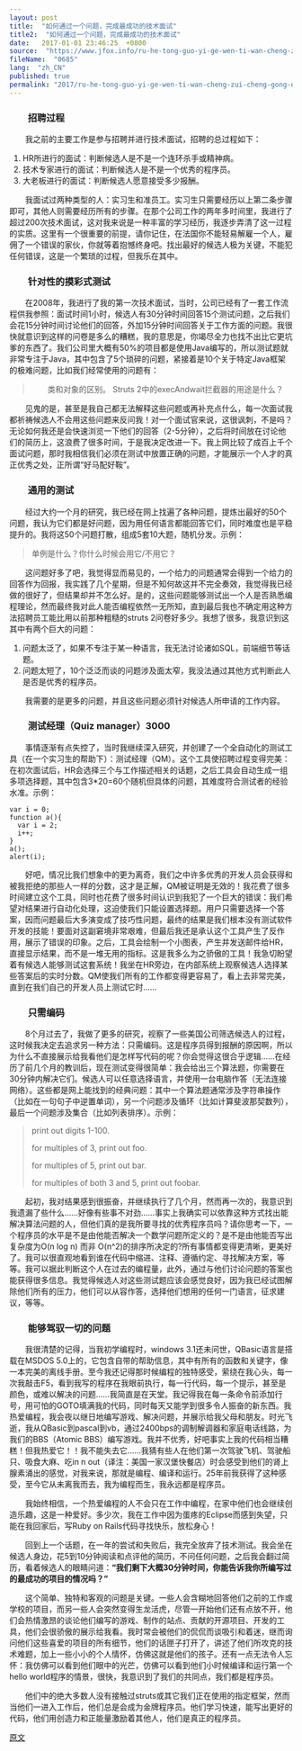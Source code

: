 ```yaml
---
layout: post
title:  "如何通过一个问题，完成最成功的技术面试"
title2:  "如何通过一个问题，完成最成功的技术面试"
date:   2017-01-01 23:46:25  +0800
source:  "https://www.jfox.info/ru-he-tong-guo-yi-ge-wen-ti-wan-cheng-zui-cheng-gong-de-ji-shu-mian-shi.html"
fileName:  "0685"
lang:  "zh_CN"
published: true
permalink: "2017/ru-he-tong-guo-yi-ge-wen-ti-wan-cheng-zui-cheng-gong-de-ji-shu-mian-shi.html"
---
```




### 　　招聘过程

　　我之前的主要工作是参与招聘并进行技术面试，招聘的总过程如下：
1. HR所进行的面试：判断候选人是不是一个连环杀手或精神病。
2. 技术专家进行的面试：判断候选人是不是一个优秀的程序员。
3. 大老板进行的面试：判断候选人愿意接受多少报酬。

　　我面试过两种类型的人：实习生和准员工。实习生只需要经历以上第二条步骤即可，其他人则需要经历所有的步骤。在那个公司工作的两年多时间里，我进行了超过200次技术面试，这对我来说是一种丰富的学习经历，我逐步弄清了这一过程的实质。这里有一个很重要的前提，请你记住，在法国你不能轻易解雇一个人，雇佣了一个错误的家伙，你就等着抱憾终身吧。找出最好的候选人极为关键，不能犯任何错误，这是一个繁琐的过程，但我乐在其中。

### 　　针对性的摸彩式测试

　　在2008年，我进行了我的第一次技术面试，当时，公司已经有了一套工作流程供我参照：面试时间1小时，候选人有30分钟时间回答15个测试问题，之后我们会花15分钟时间讨论他们的回答，外加15分钟时间回答关于工作方面的问题。我很快就意识到这样的问卷是多么的糟糕，我的意思是，你竭尽全力也找不出比它更坑爹的东西了。我们公司里大概有50%的项目都是使用Java编写的，所以测试题就非常专注于Java，其中包含了5个琐碎的问题，紧接着是10个关于特定Java框架的极难问题，比如我们经常使用的问题有：

> 　　类和对象的区别。
> Struts 2中的execAndwait拦截器的用途是什么？

　　见鬼的是，甚至是我自己都无法解释这些问题或再补充点什么，每一次面试我都祈祷候选人不会用这些问题来反问我！对一个面试官来说，这很讽刺，不是吗？无论如何我还是会快速浏览一下他们的回答（2-5分钟），之后将时间放在讨论他们的简历上，这浪费了很多时间，于是我决定改进一下。我上网比较了成百上千个面试问题，那时我相信我们必须在测试中放置正确的问题，才能展示一个人才的真正优秀之处，正所谓“好马配好鞍”。

### 　　通用的测试

　　经过大约一个月的研究，我已经在网上找遍了各种问题，提炼出最好的50个问题，我认为它们都是好问题，因为用任何语言都能回答它们，同时难度也是平稳提升的。我将这50个问题打散，组成5套10大题，随机分发。示例：

> 单例是什么？你什么时候会用它/不用它？

　　这问题好多了吧，我觉得显而易见的，一个给力的问题通常会得到一个给力的回答作为回报，我实践了几个星期，但是不知何故这并不完全奏效，我觉得我已经做的很好了，但结果却并不怎么好。是的，这些问题能够测试出一个人是否熟悉编程理论，然而最终我对此人能否编程依然一无所知，直到最后我也不确定用这种方法招聘员工能比用以前那种粗糙的struts 2问卷好多少。我想了很多，我意识到这其中有两个巨大的问题：
1. 问题太泛了，如果不专注于某一种语言，我无法讨论诸如SQL，前端细节等话题。
2. 问题太短了，10个泛泛而谈的问题涉及面太窄，我没法通过其他方式判断此人是否是优秀的程序员。

　　我需要的是更多的问题，并且这些问题必须针对候选人所申请的工作内容。

### 　　测试经理（Quiz manager）3000

　　事情逐渐有点失控了，当时我继续深入研究，并创建了一个全自动化的测试工具（在一个实习生的帮助下）：测试经理（QM）。这个工具使招聘过程变得完美：在初次面试后，HR会选择三个与工作描述相关的话题，之后工具会自动生成一组多项选择题，其中包含3*20=60个随机但具体的问题，其难度符合测试者的经验水准。示例：

    var i = 0;
    function a(){
      var i = 2;
      i++;
    }
    a();
    alert(i);
    

 　　好吧，情况比我们想象中的更为离奇，我们之中许多优秀的开发人员会获得和被我拒绝的那些人一样的分数，这才是正解，QM被证明是无效的！我花费了很多时间建立这个工具，同时也花费了很多时间认识到我犯了一个巨大的错误：我们希望对结果进行自动化处理，这迫使我们只能设置选择题。用户只需要选择一个答案，因而问题最后大多演变成了技巧性问题，最终的结果是我们根本没有测试软件开发的技能！要面对这副窘境非常艰难，但最后我还是承认这个工具产生了反作用，展示了错误的印象。之后，工具会绘制一个小图表，产生并发送邮件给HR，直接显示结果，而不是一堆无用的指标。这是我多么为之骄傲的工具！我急切盼望着有候选人能够测试这套系统！我坐在HR旁边，在内部系统上观察候选人选择某些答案后的实时分数。QM使我们所有的工作都变得更容易了，看上去非常完美，直到在我们自己的开发人员上测试它时……

### 　　只需编码

　　8个月过去了，我做了更多的研究，视察了一些美国公司筛选候选人的过程，这时候我决定去追求另一种方法：只需编码。这是程序员得到报酬的原因啊，所以为什么不直接展示给我看他们是怎样写代码的呢？你会觉得这很合乎逻辑……在经历了前几个月的教训后，现在测试变得很简单：我会给出三个算法题，你需要在30分钟内解决它们。候选人可以任意选择语言，并使用一台电脑作答（无法连接网络）。这些都是网上能找到的经典问题：其中一个算法题通常涉及字符串操作（比如在一句句子中逆置单词），另一个问题涉及循环（比如计算斐波那契数列），最后一个问题涉及集合（比如列表排序）。示例：

> print out digits 1-100.
> 
> for multiples of 3, print out foo.
> 
> for multiples of 5, print out bar.
> 
> for multiples of both 3 and 5, print out foobar.

　　起初，我对结果感到很振奋，并继续执行了几个月，然而再一次的，我意识到我遗漏了些什么……好像有些事不对劲……事实上我确实可以依靠这种方式找出能解决算法问题的人，但他们真的是我所要寻找的优秀程序员吗？请你思考一下，一个程序员的水平是不是由他能否解决一个数学问题所定义的？是不是由他能否写出复杂度为O(n log n) 而非 O(n^2)的排序所决定的?所有事情都变得更清晰，更美好了。我可以很直观地看到谁在代码中缩进、注释、遵循约定、寻找解决方案，等等。我可以据此判断这个人在过去的编程量，此外，通过与他们讨论问题的答案也能获得很多信息。我觉得候选人对这些测试题应该会感觉良好，因为我已经试图解除他们所有的压力，他们可以从容作答，选择他们想用的任何一门语言，征求建议，等等。

### 　　能够驾驭一切的问题

　　我很清楚的记得，当我初学编程时，windows 3.1还未问世，QBasic语言是搭载在MSDOS 5.0上的，它包含自带的帮助信息，其中有所有的函数和关键字，像一本完美的离线手册。至今我还记得那时候编程的独特感受，萦绕在我心头，每一次我敲击F5，看到我写的程序在我眼前执行，每一行代码，每一个提示，甚至是颜色，或难以解决的问题……我简直是在天堂。我记得我在每一条命令前添加行号，用可怕的GOTO填满我的代码，同时每天又能学到很多令人振奋的新东西。我热爱编程，我会夜以继日地编写游戏、解决问题，并展示给我父母和朋友。时光飞逝，我从QBasic到pascal到vb，通过2400bps的调制解调器和家庭电话线路，为我们的BBS（Atomic BBS）编写游戏。我并不优秀，好吧事实上我的代码相当糟糕！但我热爱它！！我不能失去它……我猜有些人在他们第一次驾驶飞机、驾驶船只、吸食大麻、吃in n out（译注：美国一家汉堡快餐店）时会感受到他们的肾上腺素涌出的感觉，对我来说，那就是编程、编译和运行。25年前我获得了这种感受，至今它从未离我而去，我为编程而生，我永远都是程序员。

　　我始终相信，一个热爱编程的人不会只在工作中编程，在家中他们也会继续创造乐趣，这是一种爱好。多少次，我在工作中因为蛋疼的Eclipse而感到失望，只能在我回家后，写Ruby on Rails代码寻找快乐，放松身心！

　　回到上一个话题，在一年的尝试和失败后，我完全放弃了技术测试。我会坐在候选人身边，花5到10分钟阅读和点评他的简历，不问任何问题，之后我会翻过简历，看着候选人的眼睛问道：**“我们剩下大概30分钟时间，你能告诉我你所编写过的最成功的项目的情况吗？”**

　　这个简单、独特和客观的问题是关键。一些人会含糊地回答他们之前的工作或学校的项目，而另一些人会突然变得生龙活虎，尽管一开始他们还有点放不开，他们会热情激昂的谈论他们编写的游戏、制作的站点、贡献的开源项目、开发的工具，他们会很骄傲的展示给我看。我时常会被他们的侃侃而谈吸引和着迷，继而询问他们这些喜爱的项目的所有细节，他们的话匣子打开了，讲述了他们所攻克的技术难题，加上一些小小的个人情怀，仿佛这就是他们的孩子。还有一点无法令人忘怀：我仿佛可以看到他们眼中的光芒，仿佛可以看到他们小时候编译和运行第一个hello world程序的情景，很快，我意识到了我们的共同点，我们都是程序员。

　　他们中的绝大多数人没有接触过struts或其它我们正在使用的指定框架，然而当他们一进入工作后，他们总是会成为金牌程序员。他们学习快速，能写出更好的代码，他们用创造力和正能量激励着其他人，他们是真正的程序员。

[原文](http://www.jfox.info/url.php?_v=v4&amp;_src=&amp;isencode=1&amp;content=dGltZT0xNDA5NjUxODAzNjY0JnVybD1odHRwJTNBJTJGJTJGa2IuY25ibG9ncy5jb20lMkZwYWdlJTJGNTAwNzc0JTJG)
